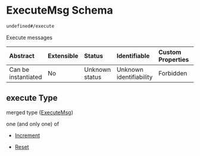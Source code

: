 # ExecuteMsg Schema

```txt
undefined#/execute
```

Execute messages

| Abstract            | Extensible | Status         | Identifiable            | Custom Properties | Additional Properties | Access Restrictions | Defined In                                                           |
| :------------------ | :--------- | :------------- | :---------------------- | :---------------- | :-------------------- | :------------------ | :------------------------------------------------------------------- |
| Can be instantiated | No         | Unknown status | Unknown identifiability | Forbidden         | Allowed               | none                | [cw-template.json\*](schema/cw-template.json "open original schema") |

## execute Type

merged type ([ExecuteMsg](cw-template-executemsg.md))

one (and only one) of

*   [Increment](cw-template-executemsg-oneof-increment.md "check type definition")

*   [Reset](cw-template-executemsg-oneof-reset.md "check type definition")
